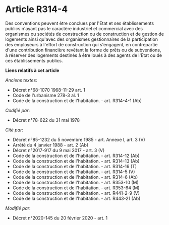 # Article R314-4

Des conventions peuvent être conclues par l'Etat et ses établissements publics n'ayant pas le caractère industriel et
commercial avec des organismes ou sociétés de construction ou de construction et de gestion de logements ainsi qu'avec des
organismes gestionnaires de la participation des employeurs à l'effort de construction qui s'engagent, en contrepartie d'une
contribution financière revêtant la forme de prêts ou de subventions, à réserver des logements destinés à être loués à des
agents de l'Etat ou de ces établissements publics.

**Liens relatifs à cet article**

_Anciens textes_:

  - Décret n°68-1070 1968-11-29 art. 1
  - Code de l'urbanisme 278-3 al. 1
  - Code de la construction et de l'habitation. - art. R314-4-1 (Ab)

_Codifié par_:

  - Décret n°78-622 du 31 mai 1978

_Cité par_:

  - Décret n°85-1232 du 5 novembre 1985 - art. Annexe I, art. 3 (V)
  - Arrêté du 4 janvier 1988 - art. 2 (Ab)
  - Décret n°2017-917 du 9 mai 2017 - art. 3 (V)
  - Code de la construction et de l'habitation. - art. R314-12 (Ab)
  - Code de la construction et de l'habitation. - art. R314-13 (Ab)
  - Code de la construction et de l'habitation. - art. R314-16 (T)
  - Code de la construction et de l'habitation. - art. R314-5 (V)
  - Code de la construction et de l'habitation. - art. R314-6 (Ab)
  - Code de la construction et de l'habitation. - art. R353-10 (M)
  - Code de la construction et de l'habitation. - art. R353-64 (M)
  - Code de la construction et de l'habitation. - art. R441-2-9 (V)
  - Code de la construction et de l'habitation. - art. R443-21 (Ab)

_Modifié par_:

  - Décret n°2020-145 du 20 février 2020 - art. 1
